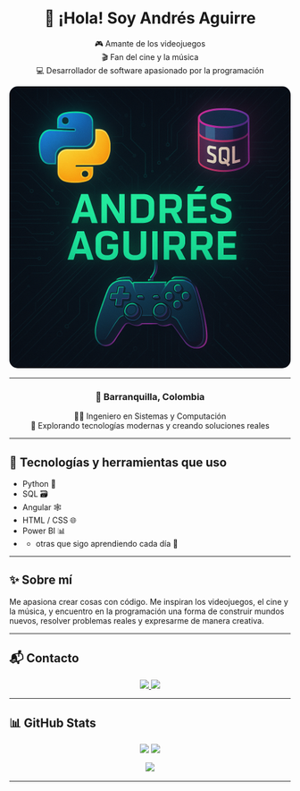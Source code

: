 <div align="center">

# 👋 ¡Hola! Soy Andrés Aguirre

🎮 Amante de los videojuegos  
🎬 Fan del cine y la música  
💻 Desarrollador de software apasionado por la programación

<p align="center">
  <img src="assets/portada_andres.png" alt="Portada de Andrés" width="800" style="border-radius: 15px;">
</p>


---

### 📍 Barranquilla, Colombia  
👨‍🎓 Ingeniero en Sistemas y Computación  
🚀 Explorando tecnologías modernas y creando soluciones reales

</div>

---

## 🧠 Tecnologías y herramientas que uso

- Python 🐍  
- SQL 🗃️  
- Angular 🕸️  
- HTML / CSS 🌐  
- Power BI 📊  
- + otras que sigo aprendiendo cada día 🚀

---

## ✨ Sobre mí

Me apasiona crear cosas con código. Me inspiran los videojuegos, el cine y la música, y encuentro en la programación una forma de construir mundos nuevos, resolver problemas reales y expresarme de manera creativa.

---

## 📬 Contacto

<p align="center">
  <a href="mailto:andresramos123@outlook.com" target="_blank">
    <img src="https://img.shields.io/badge/Outlook-0078D4.svg?style=for-the-badge&logo=microsoft-outlook&logoColor=white" />
  </a>
  <a href="https://www.linkedin.com/in/andresyaku/" target="_blank">
    <img src="https://img.shields.io/badge/LinkedIn-0A66C2.svg?style=for-the-badge&logo=linkedin&logoColor=white" />
  </a>
</p>

---

## 📊 GitHub Stats

<p align="center">
  <img width="49%" src="https://github-readme-stats.vercel.app/api?username=andresaguirre&show_icons=true&theme=gruvbox&hide_border=true" />
  <img width="49%" src="https://github-readme-streak-stats.herokuapp.com/?user=andresaguirre&theme=gruvbox&hide_border=true" />
</p>

<p align="center">
  <img src="https://github-readme-stats.vercel.app/api/top-langs/?username=andresaguirre&layout=compact&theme=gruvbox&hide_border=true" />
</p>

---

<!-- ## 🚧 Proyectos destacados

> *(Aquí puedes agregar enlaces a repos específicos que quieras mostrar)*

```markdown
- 🎨 [Mi portafolio personal](https://github.com/andresaguirre/mi-portafolio)
- 🕹️ [Mini juego en Python](https://github.com/andresaguirre/juego-python)
- 📊 [Dashboard en Power BI](https://github.com/andresaguirre/dashboard-powerbi) -->

